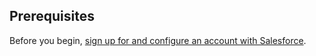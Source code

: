 ## Prerequisites

Before you begin, [sign up for and configure an account with Salesforce](https://www.salesforce.com/).
